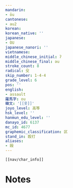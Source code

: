 ```yaml
---
mandarin:
- ōu
cantonese:
- au2
korean:
korean_native: ''
japanese:
- OU
japanese_nanori: ''
vietnamese:
middle_chinese_initial: ʔ
middle_chinese_final: əu
stroke_count: 8
radical: 殳
skip_number: 1-4-4
grade_level: 6
pos: ''
english:
- assault
羅馬字: ou
韓文: '[[옷]]'
joyo_level: 高等
hsk_level: ''
hanmun_edu_level: ''
danayo_id: 6137
mc_id: 4677
graphemic_classification: 区
stand_in: 殴打
aliases:
- 毆
---
```

```meta-bind-embed
[[nav/char_info]]
```

# Notes
